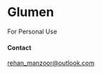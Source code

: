 # Glumen

For Personal Use

#### Contact
[rehan_manzoor@outlook.com](mailto://rehan_manzoor@outlook.com)